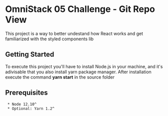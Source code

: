 # OmniStack 05 Challenge - Git Repo View

This project is a way to better undestand how React works and get familiarized with the styled components lib

## Getting Started 

To execute this project you'll have to install Node.js in your machine, and it's adivisable that you also install yarn package manager.
After installation execute the command **yarn start** in the source folder

## Prerequisites 

```
 * Node 12.10^
 * Optional: Yarn 1.2^ 
```
